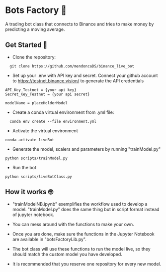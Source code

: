 
# Bots Factory 🤖
A trading bot class that connects to Binance and tries to make money by predicting a moving average.

## Get Started 🚀  

- Clone the repository:
~~~
  git clone https://github.com/mendoncaDS/binance_live_bot
~~~

- Set up your .env with API key and secret. Connect your github account to https://testnet.binance.vision/ to generate the API credentials
~~~
API_Key_Testnet = {your api key}
Secret_Key_Testnet = {your api secret}

modelName = placeHolderModel
~~~

- Create a conda virtual environment from .yml file:
~~~
  conda env create --file environment.yml
~~~

- Activate the virtual environment

~~~
conda activate liveBot
~~~

- Generate the model, scalers and parameters by running "trainModel.py"
~~~
python scripts/trainModel.py
~~~

- Run the bot
~~~
python scripts/liveBotClass.py
~~~

## How it works 🤓


- "trainModelNB.ipynb" exemplifies the workflow used to develop a model. "trainModel.py" does the same thing but in script format instead of jupyter notebook.

- You can mess around with the functions to make your own.

- Once you are done, make sure the functions in the Jupyter Notebook are available in "botsFactoryLib.py".

- The bot class will use these functions to run the model live, so they should match the custom model you have developed.

- It is recommended that you reserve one repository for every new model.
